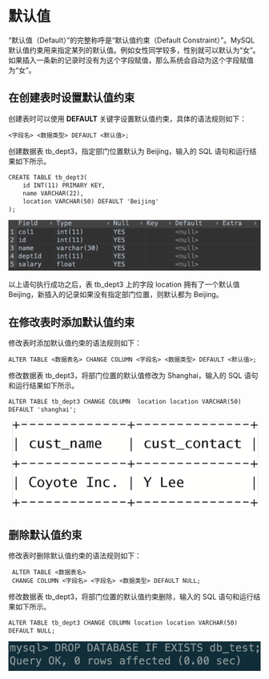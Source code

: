 # 默认值

“默认值（Default）”的完整称呼是“默认值约束（Default Constraint）”。MySQL 默认值约束用来指定某列的默认值。例如女性同学较多，性别就可以默认为“女”。如果插入一条新的记录时没有为这个字段赋值，那么系统会自动为这个字段赋值为“女”。

##  在创建表时设置默认值约束

 创建表时可以使用 **DEFAULT** 关键字设置默认值约束，具体的语法规则如下：

```text
<字段名> <数据类型> DEFAULT <默认值>;
```

 创建数据表 tb\_dept3，指定部门位置默认为 Beijing，输入的 SQL 语句和运行结果如下所示。

```text
CREATE TABLE tb_dept3(
    id INT(11) PRIMARY KEY,
    name VARCHAR(22),
    location VARCHAR(50) DEFAULT 'Beijing'
);
```

 

![](../.gitbook/assets/image%20%284%29.png)

以上语句执行成功之后，表 tb\_dept3 上的字段 location 拥有了一个默认值 Beijing，新插入的记录如果没有指定部门位置，则默认都为 Beijing。

##  在修改表时添加默认值约束

 修改表时添加默认值约束的语法规则如下：

```text
ALTER TABLE <数据表名> CHANGE COLUMN <字段名> <数据类型> DEFAULT <默认值>;
```

修改数据表 tb\_dept3，将部门位置的默认值修改为 Shanghai，输入的 SQL 语句和运行结果如下所示。

```text
ALTER TABLE tb_dept3 CHANGE COLUMN  location location VARCHAR(50) DEFAULT 'shanghai';
```

![](../.gitbook/assets/image%20%2861%29.png)

##  删除默认值约束

 修改表时删除默认值约束的语法规则如下：

```text
 ALTER TABLE <数据表名>
 CHANGE COLUMN <字段名> <字段名> <数据类型> DEFAULT NULL;
```

 修改数据表 tb\_dept3，将部门位置的默认值约束删除，输入的 SQL 语句和运行结果如下所示。

```text
ALTER TABLE tb_dept3 CHANGE COLUMN location location VARCHAR(50) DEFAULT NULL;
```

![](../.gitbook/assets/image%20%2866%29.png)

